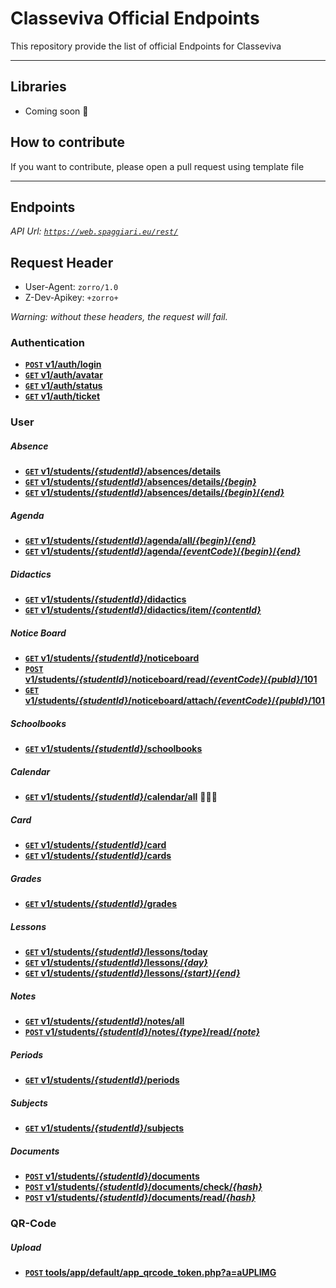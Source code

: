 # Classeviva Official Endpoints
This repository provide the list of official Endpoints for Classeviva

***

## Libraries
* Coming soon 👻

## How to contribute
If you want to contribute, please open a pull request using template file
***

## Endpoints
_API Url: <code>https://web.spaggiari.eu/rest/</code>_

## Request Header
- User-Agent: <code>zorro/1.0</code>
- Z-Dev-Apikey: <code>+zorro+</code>

_Warning: without these headers, the request will fail._

### Authentication
- **[<code>POST</code> v1/auth/login](Authentication/login.md)**
- **[<code>GET</code> v1/auth/avatar](Authentication/avatar.md)**
- **[<code>GET</code> v1/auth/status](Authentication/status.md)**
- **[<code>GET</code> v1/auth/ticket](Authentication/ticket.md)**

### User
##### Absence
- **[<code>GET</code> v1/students/_{studentId}_/absences/details]()**
- **[<code>GET</code> v1/students/_{studentId}_/absences/details/_{begin}_]()**
- **[<code>GET</code> v1/students/_{studentId}_/absences/details/_{begin}_/_{end}_]()**
##### Agenda
- **[<code>GET</code> v1/students/_{studentId}_/agenda/all/_{begin}_/_{end}_]()**
- **[<code>GET</code> v1/students/_{studentId}_/agenda/_{eventCode}_/_{begin}_/_{end}_]()**
##### Didactics
- **[<code>GET</code> v1/students/_{studentId}_/didactics]()**
- **[<code>GET</code> v1/students/_{studentId}_/didactics/item/_{contentId}_]()**
##### Notice Board
- **[<code>GET</code> v1/students/_{studentId}_/noticeboard]()**
- **[<code>POST</code> v1/students/_{studentId}_/noticeboard/read/_{eventCode}_/_{pubId}_/101]()**
- **[<code>GET</code> v1/students/_{studentId}_/noticeboard/attach/_{eventCode}_/_{pubId}_/101]()**
##### Schoolbooks
- **[<code>GET</code> v1/students/_{studentId}_/schoolbooks]()**
##### Calendar
- **[<code>GET</code> v1/students/_{studentId}_/calendar/all]()** 🤔🤔🤔
##### Card
- **[<code>GET</code> v1/students/_{studentId}_/card]()**
- **[<code>GET</code> v1/students/_{studentId}_/cards]()**
##### Grades
- **[<code>GET</code> v1/students/_{studentId}_/grades]()**
##### Lessons
- **[<code>GET</code> v1/students/_{studentId}_/lessons/today]()**
- **[<code>GET</code> v1/students/_{studentId}_/lessons/_{day}_]()**
- **[<code>GET</code> v1/students/_{studentId}_/lessons/_{start}_/_{end}_]()**
##### Notes
- **[<code>GET</code> v1/students/_{studentId}_/notes/all]()**
- **[<code>POST</code> v1/students/_{studentId}_/notes/_{type}_/read/_{note}_]()**
##### Periods
- **[<code>GET</code> v1/students/_{studentId}_/periods]()**
##### Subjects
- **[<code>GET</code> v1/students/_{studentId}_/subjects]()**
##### Documents
- **[<code>POST</code> v1/students/_{studentId}_/documents](Documents/documents.md)**
- **[<code>POST</code> v1/students/_{studentId}_/documents/check/_{hash}_](Documents/check%20document.md)**
- **[<code>POST</code> v1/students/_{studentId}_/documents/read/_{hash}_](Documents/read%20document.md)**
### QR-Code
##### Upload
- **[<code>POST</code> tools/app/default/app_qrcode_token.php?a=aUPLIMG]()**
